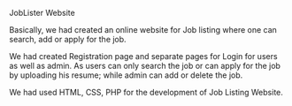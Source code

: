 JobLister Website

Basically, we had created an online website for Job listing where one can search, add or apply for the job.

We had created Registration page and separate pages for Login for users as well as admin. As users can only search the job or can apply for the job by uploading his resume; while admin can add or delete the job.

We had used HTML, CSS, PHP for the development of Job Listing Website.
